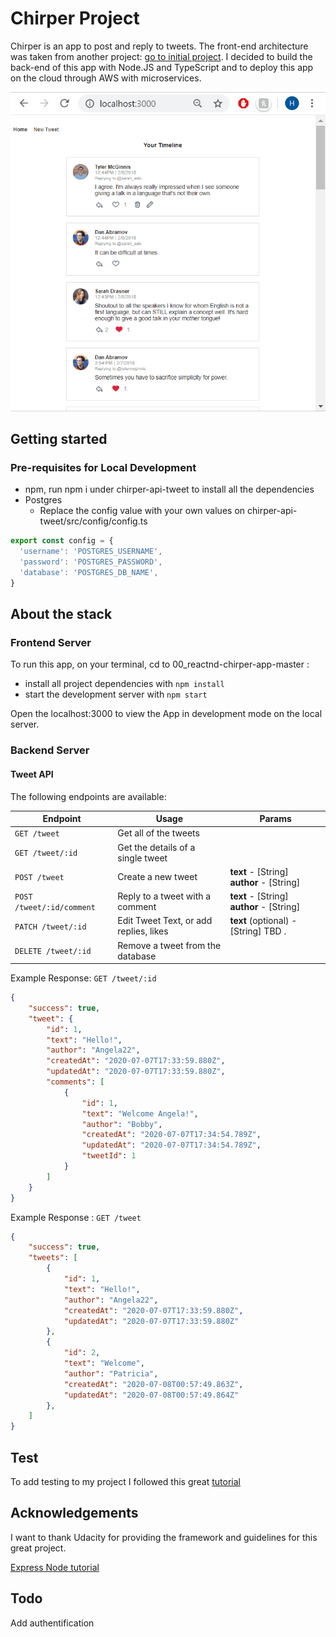 # Chirper Project

Chirper is an app to post and reply to tweets. The front-end architecture was taken from another project: [go to initial project](https://github.com/hmisonne/UdacityReact/tree/master/00_reactnd-chirper-app-master). 
I decided to build the back-end of this app with Node.JS and TypeScript and to deploy this app on the cloud through AWS with microservices.

![Chirper Demo](demo/Chirper.gif)

## Getting started

### Pre-requisites for Local Development

- npm, run npm i under chirper-api-tweet to install all the dependencies
- Postgres
    -  Replace the config value with your own values on chirper-api-tweet/src/config/config.ts
```javascript
export const config = {
  'username': 'POSTGRES_USERNAME',
  'password': 'POSTGRES_PASSWORD',
  'database': 'POSTGRES_DB_NAME',
}
```

## About the stack

### Frontend Server

To run this app, on your terminal, cd to 00_reactnd-chirper-app-master :

* install all project dependencies with `npm install`
* start the development server with `npm start`

Open the localhost:3000 to view the App in development mode on the local server.

### Backend Server

#### Tweet API

The following endpoints are available:

| Endpoint       | Usage          | Params         |
|-----------------|----------------|----------------|
| `GET /tweet` | Get all of the tweets | |
| `GET /tweet/:id` | Get the details of a single tweet | |
| `POST /tweet` | Create a new tweet | **text** - [String] <br> **author** - [String] |
| `POST /tweet/:id/comment` | Reply to a tweet with a comment | **text** - [String] <br> **author** - [String] |
| `PATCH /tweet/:id` | Edit Tweet Text, or add replies, likes | **text** (optional) - [String] TBD . |
| `DELETE /tweet/:id` | Remove a tweet from the database | |

Example Response: `GET /tweet/:id`

```json
{
    "success": true,
    "tweet": {
        "id": 1,
        "text": "Hello!",
        "author": "Angela22",
        "createdAt": "2020-07-07T17:33:59.880Z",
        "updatedAt": "2020-07-07T17:33:59.880Z",
        "comments": [
            {
                "id": 1,
                "text": "Welcome Angela!",
                "author": "Bobby",
                "createdAt": "2020-07-07T17:34:54.789Z",
                "updatedAt": "2020-07-07T17:34:54.789Z",
                "tweetId": 1
            }
        ]
    }
}
```
Example Response : `GET /tweet`

```json
{
    "success": true,
    "tweets": [
        {
            "id": 1,
            "text": "Hello!",
            "author": "Angela22",
            "createdAt": "2020-07-07T17:33:59.880Z",
            "updatedAt": "2020-07-07T17:33:59.880Z"
        },
        {
            "id": 2,
            "text": "Welcome",
            "author": "Patricia",
            "createdAt": "2020-07-08T00:57:49.863Z",
            "updatedAt": "2020-07-08T00:57:49.864Z"
        },
    ]
}
```

## Test

To add testing to my project I followed this great [tutorial](https://levelup.gitconnected.com/building-an-express-api-with-sequelize-cli-and-unit-testing-882c6875ed59)

## Acknowledgements

I want to thank Udacity for providing the framework and guidelines for this great project.

[Express Node tutorial](https://www.youtube.com/watch?v=G8uL0lFFoN0&t=5790s)

## Todo

Add authentification
